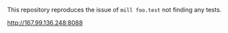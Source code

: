 This repository reproduces the issue of `mill foo.test` not finding any tests.

http://167.99.136.248:8088
